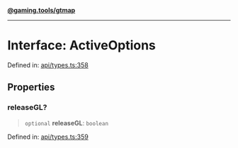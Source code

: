 [**@gaming.tools/gtmap**](README.md)

***

# Interface: ActiveOptions

Defined in: [api/types.ts:358](https://github.com/gamingtools/gt-map/blob/456675b84d19e7c9d557294c3b19a4bb0dcd9d51/packages/gtmap/src/api/types.ts#L358)

## Properties

### releaseGL?

> `optional` **releaseGL**: `boolean`

Defined in: [api/types.ts:359](https://github.com/gamingtools/gt-map/blob/456675b84d19e7c9d557294c3b19a4bb0dcd9d51/packages/gtmap/src/api/types.ts#L359)
